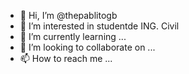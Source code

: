 - 👋 Hi, I’m @thepablitogb
- 👀 I’m interested in studentde ING. Civil 
- 🌱 I’m currently learning ...
- 💞️ I’m looking to collaborate on ...
- 📫 How to reach me ...

<!---
thepablitogb/thepablitogb is a ✨ special ✨ repository because its `README.md` (this file) appears on your GitHub profile.
You can click the Preview link to take a look at your changes.
--->
